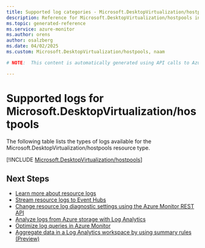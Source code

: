 ```yaml
---
title: Supported log categories - Microsoft.DesktopVirtualization/hostpools
description: Reference for Microsoft.DesktopVirtualization/hostpools in Azure Monitor Logs.
ms.topic: generated-reference
ms.service: azure-monitor
ms.author: orens
author: osalzberg
ms.date: 04/02/2025
ms.custom: Microsoft.DesktopVirtualization/hostpools, naam

# NOTE:  This content is automatically generated using API calls to Azure. Any edits made on these files will be overwritten in the next run of the script. 

---
```





# Supported logs for Microsoft.DesktopVirtualization/hostpools  
The following table lists the types of logs available for the Microsoft.DesktopVirtualization/hostpools resource type.
  

  
[!INCLUDE [Microsoft.DesktopVirtualization/hostpools](~/reusable-content/ce-skilling/azure/includes/azure-monitor/reference/logs/microsoft-desktopvirtualization-hostpools-logs-include.md)]  
  

## Next Steps

* [Learn more about resource logs](/azure/azure-monitor/essentials/platform-logs-overview)
* [Stream resource logs to Event Hubs](/azure/azure-monitor/essentials/resource-logs#send-to-azure-event-hubs)
* [Change resource log diagnostic settings using the Azure Monitor REST API](/rest/api/monitor/diagnosticsettings)
* [Analyze logs from Azure storage with Log Analytics](/azure/azure-monitor/essentials/resource-logs#send-to-log-analytics-workspace)
* [Optimize log queries in Azure Monitor](/azure/azure-monitor/logs/query-optimization)
* [Aggregate data in a Log Analytics workspace by using summary rules (Preview)](/azure/azure-monitor/logs/summary-rules)